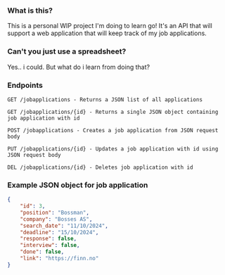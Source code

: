 
### What is this?
This is a personal WIP project I'm doing to learn go! It's an API that will support a web application that will keep track of my job applications.

### Can't you just use a spreadsheet?
Yes.. i could. But what do i learn from doing that?

### Endpoints
```
GET /jobapplications - Returns a JSON list of all applications
```
```
GET /jobapplications/{id} - Returns a single JSON object containing job application with id
```
```
POST /jobapplications - Creates a job application from JSON request body
```
```
PUT /jobapplications/{id} - Updates a job application with id using JSON request body
```
```
DEL /jobapplications/{id} - Deletes job application with id
```
### Example JSON object for job application

```json
{
	"id": 3,
	"position": "Bossman",
	"company": "Bosses AS",
	"search_date": "11/10/2024",
	"deadline": "15/10/2024",
	"response": false,
	"interview": false,
	"done": false,
	"link": "https://finn.no"
}
```
